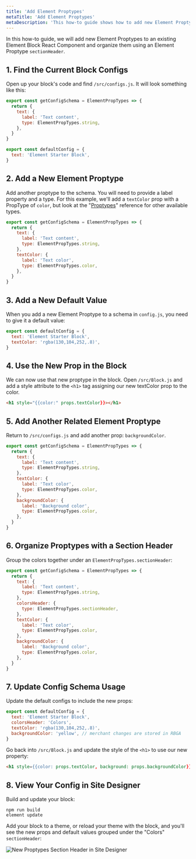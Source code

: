```yaml
---
title: 'Add Element Proptypes'
metaTitle: 'Add Element Proptypes'
metaDescription: 'This how-to guide shows how to add new Element Proptypes to an existing Element Block React Component and organize them using an Element Proptype sectionHeader.'
---
```


In this how-to guide, we will add new Element Proptypes to an existing Element Block React Component and organize them using an Element Proptype `sectionHeader`.

## 1. Find the Current Block Configs

Open up your block's code and find `/src/configs.js`. It will look something like this:

```javascript
export const getConfigSchema = ElementPropTypes => {
  return {
    text: {
      label: 'Text content',
      type: ElementPropTypes.string,
    },
  }
}

export const defaultConfig = {
  text: 'Element Starter Block',
}
```

## 2. Add a New Element Proptype

Add another proptype to the schema. You will need to provide a label property and a type. For this example, we'll add a `textColor` prop with a PropType of `color`, but look at the "[Proptypes](/references/proptypes)" reference for other available types.

```javascript
export const getConfigSchema = ElementPropTypes => {
  return {
    text: {
      label: 'Text content',
      type: ElementPropTypes.string,
    },
    textColor: {
      label: 'Text color',
      type: ElementPropTypes.color,
    },
  }
}
```

## 3. Add a New Default Value

When you add a new Element Proptype to a schema in `config.js`, you need to give it a default value:

```javascript
export const defaultConfig = {
  text: 'Element Starter Block',
  textColor: 'rgba(130,104,252,.8)',
}
```

## 4. Use the New Prop in the Block

We can now use that new proptype in the block. Open `/src/Block.js` and add a style attribute to the `<h1>` tag assigning our new textColor prop to the color.

```html
<h1 style="{{color:" props.textColor}}></h1>
```

## 5. Add Another Related Element Proptype

Return to `/src/configs.js` and add another prop: `backgroundColor`.

```javascript
export const getConfigSchema = ElementPropTypes => {
  return {
    text: {
      label: 'Text content',
      type: ElementPropTypes.string,
    },
    textColor: {
      label: 'Text color',
      type: ElementPropTypes.color,
    },
    backgroundColor: {
      label: 'Background color',
      type: ElementPropTypes.color,
    },
  }
}
```

## 6. Organize Proptypes with a Section Header

Group the colors together under an `ElementPropTypes.sectionHeader`:

```javascript
export const getConfigSchema = ElementPropTypes => {
  return {
    text: {
      label: 'Text content',
      type: ElementPropTypes.string,
    },
    colorsHeader: {
      type: ElementPropTypes.sectionHeader,
    },
    textColor: {
      label: 'Text color',
      type: ElementPropTypes.color,
    },
    backgroundColor: {
      label: 'Background color',
      type: ElementPropTypes.color,
    },
  }
}
```

## 7. Update Config Schema Usage

Update the default configs to include the new props:

```javascript
export const defaultConfig = {
  text: 'Element Starter Block',
  colorsHeader: 'Colors',
  textColor: 'rgba(130,104,252,.8)',
  backgroundColor: 'yellow', // merchant changes are stored in RBGA
}
```

Go back into `/src/Block.js` and update the style of the `<h1>` to use our new property:

```html
<h1 style={{color: props.textColor, background: props.backgroundColor}}>
```

## 8. View Your Config in Site Designer

Build and update your block:

```shell
npm run build
element update
```

Add your block to a theme, or reload your theme with the block, and you'll see the new props and default values grouped under the "Colors" `sectionHeader`:

![New Proptypes Section Header in Site Designer](newSectionHeaderSiteDesigner.png)
